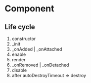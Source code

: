 # Component

## Life cycle

1. constructor
2. _init
3. _onAdded | _onAttached
4. enable
5. render
6. _onRemoved | _onDetached
7. disable
8. after autoDestroyTimeout => destroy
